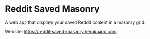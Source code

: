 # Reddit Saved Masonry

A web app that displays your saved Reddit content in a masonry grid.

Website: https://reddit-saved-masonry.herokuapp.com